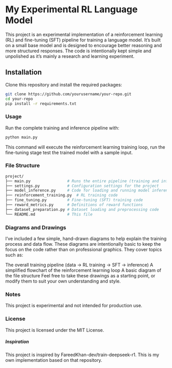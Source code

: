 # My Experimental RL Language Model

This project is an experimental implementation of a reinforcement learning (RL) and fine-tuning (SFT) pipeline for training a language model. It’s built on a small base model and is designed to encourage better reasoning and more structured responses. The code is intentionally kept simple and unpolished as it’s mainly a research and learning experiment.

## Installation
Clone this repository and install the required packages:
```bash
git clone https://github.com/yourusername/your-repo.git
cd your-repo
pip install -r requirements.txt
```
### Usage
Run the complete training and inference pipeline with:
```bash 
python main.py
```
This command will execute the reinforcement learning training loop, run the fine-tuning stage test the trained model with a sample input.

### File Structure
```bash
project/
├── main.py                # Runs the entire pipeline (training and inference)
├── settings.py            # Configuration settings for the project
├── model_inference.py     # Code for loading and running model inference
├── reinforcement_training.py  # RL training code
├── fine_tuning.py         # Fine-tuning (SFT) training code
├── reward_metrics.py      # Definitions of reward functions
├── dataset_preparation.py # Dataset loading and preprocessing code
└── README.md              # This file
```

### Diagrams and Drawings
I’ve included a few simple, hand-drawn diagrams to help explain the training process and data flow. These diagrams are intentionally basic to keep the focus on the code rather than on professional graphics. They cover topics such as:

The overall training pipeline (data → RL training → SFT → inference)
A simplified flowchart of the reinforcement learning loop
A basic diagram of the file structure
Feel free to take these drawings as a starting point, or modify them to suit your own understanding and style.

### Notes
This project is experimental and not intended for production use.

### License
This project is licensed under the MIT License.

##### Inspiration
This project is inspired by FareedKhan-dev/train-deepseek-r1. This is my own implementation based on that repository.
